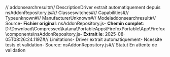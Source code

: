 // addonsearchresult#// DescriptionDriver extrait automatiquement depuis nsAddonRepository.js#// Classeswitches#// Capabilities#// Typeunknown#// ManufacturerUnknown#// Modeladdonsearchresult#// Source- **Fichier original**: nsAddonRepository.js- **Chemin complet**: D:\Download\Compressed\katana\PortableApps\FirefoxPortable\App\Firefox\components\nsAddonRepository.js- **Extrait le**: 2025-08-05T08:26:24.119Z#// Limitations- Driver extrait automatiquement- Ncessite tests et validation- Source: nsAddonRepository.js#// Statut En attente de validation